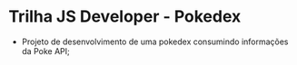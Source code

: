 # Trilha JS Developer - Pokedex

- Projeto de desenvolvimento de uma pokedex consumindo informações da Poke API;
